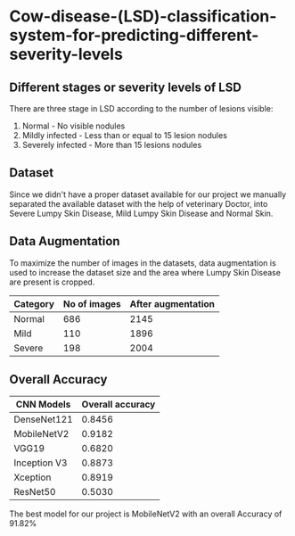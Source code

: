 # Cow-disease-(LSD)-classification-system-for-predicting-different-severity-levels

## Different stages or severity levels of LSD
There are three stage in LSD according to the number of lesions visible:
1. Normal - No visible nodules
2. Mildly infected - Less than or equal to 15 lesion nodules
3. Severely infected - More than 15 lesions nodules

## Dataset
Since we didn't have a proper dataset available for our project we manually separated the available dataset with the help of veterinary Doctor, into Severe Lumpy Skin Disease, Mild Lumpy Skin Disease and Normal Skin.

## Data Augmentation
To maximize the number of images in the datasets, data augmentation is used to increase the  dataset size and the area where Lumpy Skin Disease are present is cropped.

| Category      | No of images  | After augmentation |
| ------------- | ------------- | ------------------ |
| Normal        |      686      |        2145        |
| Mild          |      110      |        1896        |
| Severe        |      198      |        2004        |

## Overall Accuracy
| CNN Models  | Overall accuracy |
|------------ | ---------------- |
| DenseNet121 |      0.8456      |
| MobileNetV2 |      0.9182      |
|    VGG19    |      0.6820      |
| Inception V3|      0.8873      |
|  Xception   |      0.8919      |
|  ResNet50   |      0.5030      |


The best model for our project is MobileNetV2 with an overall Accuracy of 91.82%
 
 
 
 











